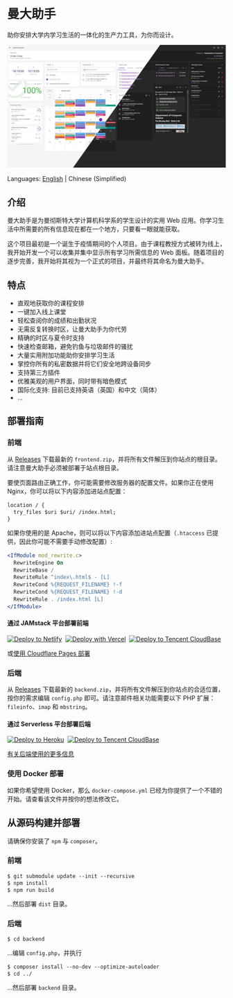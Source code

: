 # 曼大助手

助你安排大学内学习生活的一体化的生产力工具，为你而设计。

![Main Screen](../github_assets/uoma.jpg)

Languages: [English](https://github.com/yrccondor/uom-assistant) | Chinese (Simplified)


## 介绍

曼大助手是为曼彻斯特大学计算机科学系的学生设计的实用 Web 应用。你学习生活中所需要的所有信息现在都在一个地方，只要看一眼就能获取。

这个项目最初是一个诞生于疫情期间的个人项目。由于课程教授方式被转为线上，我开始开发一个可以收集并集中显示所有学习所需信息的 Web 面板。随着项目的逐步完善，我开始将其视为一个正式的项目，并最终将其命名为曼大助手。

## 特点

- 直观地获取你的课程安排
- 一键加入线上课堂
- 轻松查阅你的成绩和出勤状况
- 无需反复转换时区，让曼大助手为你代劳
- 精确的时区与夏令时支持
- 快速检查邮箱，避免钓鱼与垃圾邮件的骚扰
- 大量实用附加功能助你安排学习生活
- 掌控你所有的私密数据并将它们安全地跨设备同步
- 支持第三方插件
- 优雅美观的用户界面，同时带有暗色模式
- 国际化支持: 目前已支持英语（英国）和中文（简体）
- ...

## 部署指南

### 前端

从 [Releases](https://github.com/yrccondor/uom-assistant/releases) 下载最新的 `frontend.zip`，并将所有文件解压到你站点的根目录。请注意曼大助手必须被部署于站点根目录。

要使页面路由正确工作，你可能需要修改服务器的配置文件。如果你正在使用 Nginx，你可以将以下内容添加进站点配置：

```nginx
location / {
  try_files $uri $uri/ /index.html;
}
```

如果你使用的是 Apache，则可以将以下内容添加进站点配置（`.htaccess` 已提供，因此你可能不需要手动修改配置）:

```apache
<IfModule mod_rewrite.c>
  RewriteEngine On
  RewriteBase /
  RewriteRule ^index\.html$ - [L]
  RewriteCond %{REQUEST_FILENAME} !-f
  RewriteCond %{REQUEST_FILENAME} !-d
  RewriteRule . /index.html [L]
</IfModule>
```

#### 通过 JAMstack 平台部署前端

<p>
<a href="https://app.netlify.com/start/deploy?repository=https://github.com/yrccondor/uom-assistant" title="Deploy to Netlify"><img src="https://www.netlify.com/img/deploy/button.svg" alt="Deploy to Netlify"/></a>&nbsp;&nbsp;<a href="https://vercel.com/new/git/external?repository-url=https%3A%2F%2Fgithub.com%2Fyrccondor%2Fuom-assistant&project-name=uom-assistant&repository-name=uom-assistant" title="Deploy with Vercel"><img src="https://vercel.com/button" alt="Deploy with Vercel"/></a>&nbsp;&nbsp;<a href="https://console.cloud.tencent.com/tcb/env/index?action=CreateAndDeployCloudBaseProject&appUrl=https%3A%2F%2Fgithub.com%2Fyrccondor%2Fuom-assistant&branch=master&appName=uom-assistant" title="Deploy to Tencent CloudBase"><img src="https://main.qcloudimg.com/raw/67f5a389f1ac6f3b4d04c7256438e44f.svg" alt="Deploy to Tencent CloudBase"/></a>
</p>

或[使用 Cloudflare Pages 部署](https://dash.cloudflare.com/?to=/:account/pages/new)

### 后端

从 [Releases](https://github.com/yrccondor/uom-assistant/releases) 下载最新的 `backend.zip`，并将所有文件解压到你站点的合适位置，按你的需求编辑 `config.php` 即可。请注意邮件相关功能需要以下 PHP 扩展：`fileinfo`、`imap` 和 `mbstring`。

#### 通过 Serverless 平台部署后端

<p>
<a href="https://heroku.com/deploy" title="Deploy to Heroku"><img src="https://www.herokucdn.com/deploy/button.svg" alt="Deploy to Heroku"></a>&nbsp;&nbsp;<a href="https://console.cloud.tencent.com/tcb/env/index?action=CreateAndDeployCloudBaseProject&appUrl=https%3A%2F%2Fgithub.com%2Fyrccondor%2Fuom-assistant&workDir=backend&branch=master&appName=uom-assistant" title="Deploy to Tencent CloudBase"><img src="https://main.qcloudimg.com/raw/67f5a389f1ac6f3b4d04c7256438e44f.svg" alt="Deploy to Tencent CloudBase"/></a>
</p>

[有关后端使用的更多信息](https://github.com/yrccondor/uom-assistant/blob/master/backend/README.md)

### 使用 Docker 部署

如果你希望使用 Docker，那么 `docker-compose.yml` 已经为你提供了一个不错的开始。请查看该文件并按你的想法修改它。

## 从源码构建并部署

请确保你安装了 `npm` 与 `composer`。

### 前端

```shell
$ git submodule update --init --recursive
$ npm install
$ npm run build
```

...然后部署 `dist` 目录。

### 后端

```shell
$ cd backend
```

...编辑 `config.php`，并执行

```shell
$ composer install --no-dev --optimize-autoloader
$ cd ../
```

...然后部署 `backend` 目录。
